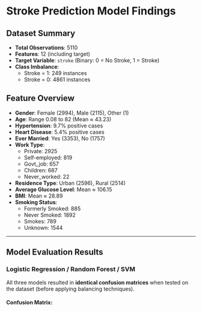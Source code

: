 # Stroke Prediction Model Findings

## Dataset Summary

- **Total Observations**: 5110
- **Features**: 12 (including target)
- **Target Variable**: `stroke` (Binary: 0 = No Stroke, 1 = Stroke)
- **Class Imbalance**:
  - Stroke = 1: 249 instances
  - Stroke = 0: 4861 instances

## Feature Overview

- **Gender**: Female (2994), Male (2115), Other (1)
- **Age**: Range 0.08 to 82 (Mean ≈ 43.23)
- **Hypertension**: 9.7% positive cases
- **Heart Disease**: 5.4% positive cases
- **Ever Married**: Yes (3353), No (1757)
- **Work Type**: 
  - Private: 2925  
  - Self-employed: 819  
  - Govt_job: 657  
  - Children: 687  
  - Never_worked: 22
- **Residence Type**: Urban (2596), Rural (2514)
- **Average Glucose Level**: Mean ≈ 106.15
- **BMI**: Mean ≈ 28.89
- **Smoking Status**:
  - Formerly Smoked: 885  
  - Never Smoked: 1892  
  - Smokes: 789  
  - Unknown: 1544

---

## Model Evaluation Results

### Logistic Regression / Random Forest / SVM

All three models resulted in **identical confusion matrices** when tested on the dataset (before applying balancing techniques).

#### Confusion Matrix:

